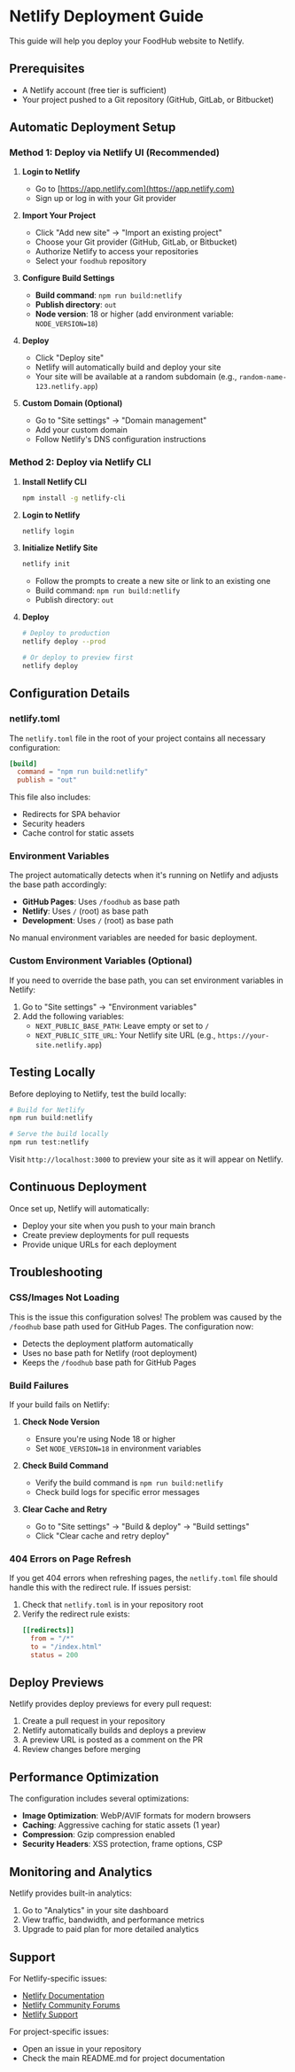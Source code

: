 # Netlify Deployment Guide

This guide will help you deploy your FoodHub website to Netlify.

## Prerequisites

- A Netlify account (free tier is sufficient)
- Your project pushed to a Git repository (GitHub, GitLab, or Bitbucket)

## Automatic Deployment Setup

### Method 1: Deploy via Netlify UI (Recommended)

1. **Login to Netlify**
   - Go to [https://app.netlify.com](https://app.netlify.com)
   - Sign up or log in with your Git provider

2. **Import Your Project**
   - Click "Add new site" → "Import an existing project"
   - Choose your Git provider (GitHub, GitLab, or Bitbucket)
   - Authorize Netlify to access your repositories
   - Select your `foodhub` repository

3. **Configure Build Settings**
   - **Build command**: `npm run build:netlify`
   - **Publish directory**: `out`
   - **Node version**: 18 or higher (add environment variable: `NODE_VERSION=18`)

4. **Deploy**
   - Click "Deploy site"
   - Netlify will automatically build and deploy your site
   - Your site will be available at a random subdomain (e.g., `random-name-123.netlify.app`)

5. **Custom Domain (Optional)**
   - Go to "Site settings" → "Domain management"
   - Add your custom domain
   - Follow Netlify's DNS configuration instructions

### Method 2: Deploy via Netlify CLI

1. **Install Netlify CLI**
   ```bash
   npm install -g netlify-cli
   ```

2. **Login to Netlify**
   ```bash
   netlify login
   ```

3. **Initialize Netlify Site**
   ```bash
   netlify init
   ```
   - Follow the prompts to create a new site or link to an existing one
   - Build command: `npm run build:netlify`
   - Publish directory: `out`

4. **Deploy**
   ```bash
   # Deploy to production
   netlify deploy --prod
   
   # Or deploy to preview first
   netlify deploy
   ```

## Configuration Details

### netlify.toml
The `netlify.toml` file in the root of your project contains all necessary configuration:

```toml
[build]
  command = "npm run build:netlify"
  publish = "out"
```

This file also includes:
- Redirects for SPA behavior
- Security headers
- Cache control for static assets

### Environment Variables

The project automatically detects when it's running on Netlify and adjusts the base path accordingly:

- **GitHub Pages**: Uses `/foodhub` as base path
- **Netlify**: Uses `/` (root) as base path
- **Development**: Uses `/` (root) as base path

No manual environment variables are needed for basic deployment.

### Custom Environment Variables (Optional)

If you need to override the base path, you can set environment variables in Netlify:

1. Go to "Site settings" → "Environment variables"
2. Add the following variables:
   - `NEXT_PUBLIC_BASE_PATH`: Leave empty or set to `/`
   - `NEXT_PUBLIC_SITE_URL`: Your Netlify site URL (e.g., `https://your-site.netlify.app`)

## Testing Locally

Before deploying to Netlify, test the build locally:

```bash
# Build for Netlify
npm run build:netlify

# Serve the build locally
npm run test:netlify
```

Visit `http://localhost:3000` to preview your site as it will appear on Netlify.

## Continuous Deployment

Once set up, Netlify will automatically:
- Deploy your site when you push to your main branch
- Create preview deployments for pull requests
- Provide unique URLs for each deployment

## Troubleshooting

### CSS/Images Not Loading

This is the issue this configuration solves! The problem was caused by the `/foodhub` base path used for GitHub Pages. The configuration now:
- Detects the deployment platform automatically
- Uses no base path for Netlify (root deployment)
- Keeps the `/foodhub` base path for GitHub Pages

### Build Failures

If your build fails on Netlify:

1. **Check Node Version**
   - Ensure you're using Node 18 or higher
   - Set `NODE_VERSION=18` in environment variables

2. **Check Build Command**
   - Verify the build command is `npm run build:netlify`
   - Check build logs for specific error messages

3. **Clear Cache and Retry**
   - Go to "Site settings" → "Build & deploy" → "Build settings"
   - Click "Clear cache and retry deploy"

### 404 Errors on Page Refresh

If you get 404 errors when refreshing pages, the `netlify.toml` file should handle this with the redirect rule. If issues persist:

1. Check that `netlify.toml` is in your repository root
2. Verify the redirect rule exists:
   ```toml
   [[redirects]]
     from = "/*"
     to = "/index.html"
     status = 200
   ```

## Deploy Previews

Netlify provides deploy previews for every pull request:

1. Create a pull request in your repository
2. Netlify automatically builds and deploys a preview
3. A preview URL is posted as a comment on the PR
4. Review changes before merging

## Performance Optimization

The configuration includes several optimizations:

- **Image Optimization**: WebP/AVIF formats for modern browsers
- **Caching**: Aggressive caching for static assets (1 year)
- **Compression**: Gzip compression enabled
- **Security Headers**: XSS protection, frame options, CSP

## Monitoring and Analytics

Netlify provides built-in analytics:

1. Go to "Analytics" in your site dashboard
2. View traffic, bandwidth, and performance metrics
3. Upgrade to paid plan for more detailed analytics

## Support

For Netlify-specific issues:
- [Netlify Documentation](https://docs.netlify.com)
- [Netlify Community Forums](https://answers.netlify.com)
- [Netlify Support](https://www.netlify.com/support)

For project-specific issues:
- Open an issue in your repository
- Check the main README.md for project documentation
